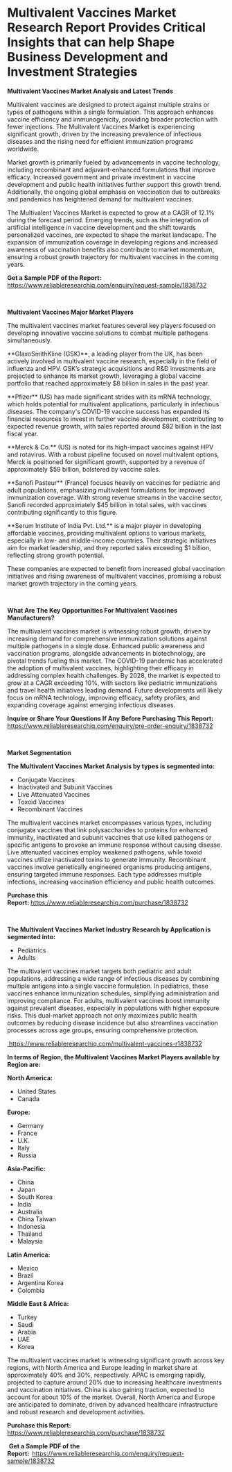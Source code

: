 <p><h1>Multivalent Vaccines Market Research Report Provides Critical Insights that can help Shape Business Development and Investment Strategies</h1></p><p><strong>Multivalent Vaccines Market Analysis and Latest Trends</strong></p>
<p><p>Multivalent vaccines are designed to protect against multiple strains or types of pathogens within a single formulation. This approach enhances vaccine efficiency and immunogenicity, providing broader protection with fewer injections. The Multivalent Vaccines Market is experiencing significant growth, driven by the increasing prevalence of infectious diseases and the rising need for efficient immunization programs worldwide.</p><p>Market growth is primarily fueled by advancements in vaccine technology, including recombinant and adjuvant-enhanced formulations that improve efficacy. Increased government and private investment in vaccine development and public health initiatives further support this growth trend. Additionally, the ongoing global emphasis on vaccination due to outbreaks and pandemics has heightened demand for multivalent vaccines.</p><p>The Multivalent Vaccines Market is expected to grow at a CAGR of 12.1% during the forecast period. Emerging trends, such as the integration of artificial intelligence in vaccine development and the shift towards personalized vaccines, are expected to shape the market landscape. The expansion of immunization coverage in developing regions and increased awareness of vaccination benefits also contribute to market momentum, ensuring a robust growth trajectory for multivalent vaccines in the coming years.</p></p>
<p><strong>Get a Sample PDF of the Report:&nbsp;</strong> <a href="https://www.reliableresearchiq.com/enquiry/request-sample/1838732?utm_campaign=2268&utm_medium=2&utm_source=Github&utm_content=ia&utm_term=19042025&utm_id=multivalent-vaccines">https://www.reliableresearchiq.com/enquiry/request-sample/1838732</a></p>
<p>&nbsp;</p>
<p><strong>Multivalent Vaccines Major Market Players</strong></p>
<p><p>The multivalent vaccines market features several key players focused on developing innovative vaccine solutions to combat multiple pathogens simultaneously. </p><p>**GlaxoSmithKline (GSK)**, a leading player from the UK, has been actively involved in multivalent vaccine research, especially in the field of influenza and HPV. GSK’s strategic acquisitions and R&D investments are projected to enhance its market growth, leveraging a global vaccine portfolio that reached approximately $8 billion in sales in the past year.</p><p>**Pfizer** (US) has made significant strides with its mRNA technology, which holds potential for multivalent applications, particularly in infectious diseases. The company's COVID-19 vaccine success has expanded its financial resources to invest in further vaccine development, contributing to expected revenue growth, with sales reported around $82 billion in the last fiscal year.</p><p>**Merck & Co.** (US) is noted for its high-impact vaccines against HPV and rotavirus. With a robust pipeline focused on novel multivalent options, Merck is positioned for significant growth, supported by a revenue of approximately $59 billion, bolstered by vaccine sales.</p><p>**Sanofi Pasteur** (France) focuses heavily on vaccines for pediatric and adult populations, emphasizing multivalent formulations for improved immunization coverage. With strong revenue streams in the vaccine sector, Sanofi recorded approximately $45 billion in total sales, with vaccines contributing significantly to this figure.</p><p>**Serum Institute of India Pvt. Ltd.** is a major player in developing affordable vaccines, providing multivalent options to various markets, especially in low- and middle-income countries. Their strategic initiatives aim for market leadership, and they reported sales exceeding $1 billion, reflecting strong growth potential.</p><p>These companies are expected to benefit from increased global vaccination initiatives and rising awareness of multivalent vaccines, promising a robust market growth trajectory in the coming years.</p></p>
<p>&nbsp;</p>
<p><strong>What Are The Key Opportunities For Multivalent Vaccines Manufacturers?</strong></p>
<p><p>The multivalent vaccines market is witnessing robust growth, driven by increasing demand for comprehensive immunization solutions against multiple pathogens in a single dose. Enhanced public awareness and vaccination programs, alongside advancements in biotechnology, are pivotal trends fueling this market. The COVID-19 pandemic has accelerated the adoption of multivalent vaccines, highlighting their efficacy in addressing complex health challenges. By 2028, the market is expected to grow at a CAGR exceeding 10%, with sectors like pediatric immunizations and travel health initiatives leading demand. Future developments will likely focus on mRNA technology, improving efficacy, safety profiles, and expanding coverage against emerging infectious diseases.</p></p>
<p><strong>Inquire or Share Your Questions If Any Before Purchasing This Report:</strong> <a href="https://www.reliableresearchiq.com/enquiry/pre-order-enquiry/1838732?utm_campaign=2268&utm_medium=2&utm_source=Github&utm_content=ia&utm_term=19042025&utm_id=multivalent-vaccines">https://www.reliableresearchiq.com/enquiry/pre-order-enquiry/1838732</a></p>
<p>&nbsp;</p>
<p><strong>Market Segmentation</strong></p>
<p><strong>The Multivalent Vaccines Market Analysis by types is segmented into:</strong></p>
<p><ul><li>Conjugate Vaccines</li><li>Inactivated and Subunit Vaccines</li><li>Live Attenuated Vaccines</li><li>Toxoid Vaccines</li><li>Recombinant Vaccines</li></ul></p>
<p><p>The multivalent vaccines market encompasses various types, including conjugate vaccines that link polysaccharides to proteins for enhanced immunity, inactivated and subunit vaccines that use killed pathogens or specific antigens to provoke an immune response without causing disease. Live attenuated vaccines employ weakened pathogens, while toxoid vaccines utilize inactivated toxins to generate immunity. Recombinant vaccines involve genetically engineered organisms producing antigens, ensuring targeted immune responses. Each type addresses multiple infections, increasing vaccination efficiency and public health outcomes.</p></p>
<p><strong>Purchase this Report:&nbsp;</strong><a href="https://www.reliableresearchiq.com/purchase/1838732?utm_campaign=2268&utm_medium=2&utm_source=Github&utm_content=ia&utm_term=19042025&utm_id=multivalent-vaccines">https://www.reliableresearchiq.com/purchase/1838732</a></p>
<p>&nbsp;</p>
<p><strong>The Multivalent Vaccines Market Industry Research by Application is segmented into:</strong></p>
<p><ul><li>Pediatrics</li><li>Adults</li></ul></p>
<p><p>The multivalent vaccines market targets both pediatric and adult populations, addressing a wide range of infectious diseases by combining multiple antigens into a single vaccine formulation. In pediatrics, these vaccines enhance immunization schedules, simplifying administration and improving compliance. For adults, multivalent vaccines boost immunity against prevalent diseases, especially in populations with higher exposure risks. This dual-market approach not only maximizes public health outcomes by reducing disease incidence but also streamlines vaccination processes across age groups, ensuring comprehensive protection.</p></p>
<p><a href="https://www.reliableresearchiq.com/multivalent-vaccines-r1838732?utm_campaign=2268&utm_medium=2&utm_source=Github&utm_content=ia&utm_term=19042025&utm_id=multivalent-vaccines">&nbsp;https://www.reliableresearchiq.com/multivalent-vaccines-r1838732</a></p>
<p><strong>In terms of Region, the Multivalent Vaccines Market Players available by Region are:</strong></p>
<p>
    <p> <strong> North America: </strong>
        <ul>
            <li>United States</li>
            <li>Canada</li>
        </ul>
        </p> 
    <p> <strong> Europe: </strong>
        <ul>
            <li>Germany</li>
            <li>France</li>
            <li>U.K.</li>
            <li>Italy</li>
            <li>Russia</li>
        </ul>
        </p> 
    <p> <strong> Asia-Pacific: </strong>
        <ul>
            <li>China</li>
            <li>Japan</li>
            <li>South Korea</li>
            <li>India</li>
            <li>Australia</li>
            <li>China Taiwan</li>
            <li>Indonesia</li>
            <li>Thailand</li>
            <li>Malaysia</li>
        </ul>
        </p> 
    <p> <strong> Latin America: </strong>
        <ul>
            <li>Mexico</li>
            <li>Brazil</li>
            <li>Argentina Korea</li>
            <li>Colombia</li>
        </ul>
        </p> 
    <p> <strong> Middle East & Africa: </strong>
        <ul>
            <li>Turkey</li>
            <li>Saudi</li>
            <li>Arabia</li>
            <li>UAE</li>
            <li>Korea</li>
        </ul>
    </p>
    </p>
<p><p>The multivalent vaccines market is witnessing significant growth across key regions, with North America and Europe leading in market share at approximately 40% and 30%, respectively. APAC is emerging rapidly, projected to capture around 20% due to increasing healthcare investments and vaccination initiatives. China is also gaining traction, expected to account for about 10% of the market. Overall, North America and Europe are anticipated to dominate, driven by advanced healthcare infrastructure and robust research and development activities.</p></p>
<p><strong>Purchase this Report: </strong><a href="https://www.reliableresearchiq.com/purchase/1838732?utm_campaign=2268&utm_medium=2&utm_source=Github&utm_content=ia&utm_term=19042025&utm_id=multivalent-vaccines">https://www.reliableresearchiq.com/purchase/1838732</a></p>
<p>&nbsp;<strong>Get a Sample PDF of the Report:&nbsp;&nbsp;</strong><a href="https://www.reliableresearchiq.com/enquiry/request-sample/1838732?utm_campaign=2268&utm_medium=2&utm_source=Github&utm_content=ia&utm_term=19042025&utm_id=multivalent-vaccines">https://www.reliableresearchiq.com/enquiry/request-sample/1838732</a></p>
<p><strong></strong></p>
<p><p></p><p></p><p></p></p>